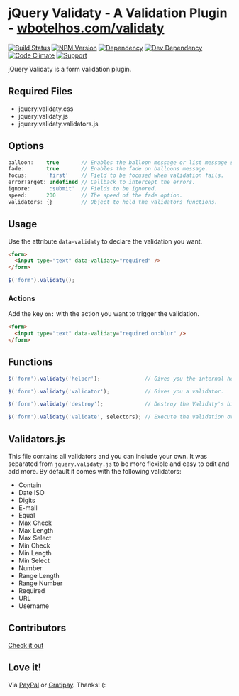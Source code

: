 # jQuery Validaty - A Validation Plugin - [wbotelhos.com/validaty](http://wbotelhos.com/validaty)

[![Build Status](https://img.shields.io/travis/wbotelhos/validaty/master.svg)](https://travis-ci.org/wbotelhos/validaty)
[![NPM Version](https://badge.fury.io/js/validaty.svg)](https://badge.fury.io/js/validaty)
[![Dependency](https://david-dm.org/wbotelhos/validaty.svg)](https://david-dm.org/wbotelhos/validaty)
[![Dev Dependency](https://david-dm.org/wbotelhos/validaty/dev-status.svg)](https://david-dm.org/wbotelhos/validaty#info=devDependencies)
[![Code Climate](https://codeclimate.com/github/wbotelhos/validaty.png)](https://codeclimate.com/github/wbotelhos/validaty)
[![Support](http://img.shields.io/gittip/wbotelhos.svg)](https://gratipay.com/~wbotelhos)

jQuery Validaty is a form validation plugin.

## Required Files

+ jquery.validaty.css
+ jquery.validaty.js
+ jquery.validaty.validators.js

## Options

```js
balloon:    true       // Enables the balloon message or list message style.
fade:       true       // Enables the fade on balloons message.
focus:      'first'    // Field to be focused when validation fails.
errorTarget: undefined // Callback to intercept the errors.
ignore:     ':submit'  // Fields to be ignored.
speed:      200        // The speed of the fade option.
validators: {}         // Object to hold the validators functions.
```

## Usage

Use the attribute `data-validaty` to declare the validation you want.

```html
<form>
  <input type="text" data-validaty="required" />
</form>
```

```js
$('form').validaty();
```

### Actions

Add the key `on:` with the action you want to trigger the validation.

```html
<form>
  <input type="text" data-validaty="required on:blur" />
</form>
```

## Functions

```js
$('form').validaty('helper');              // Gives you the internal helpers.

$('form').validaty('validator');           // Gives you a validator.

$('form').validaty('destroy');             // Destroy the Validaty's bind.

$('form').validaty('validate', selectors); // Execute the validation over the form or the given selectors.
```

## Validators.js

This file contains all validators and you can include your own.
It was separated from `jquery.validaty.js` to be more flexible and easy to edit and add more.
By default it comes with the following validators:

+ Contain
+ Date ISO
+ Digits
+ E-mail
+ Equal
+ Max Check
+ Max Length
+ Max Select
+ Min Check
+ Min Length
+ Min Select
+ Number
+ Range Length
+ Range Number
+ Required
+ URL
+ Username

## Contributors

[Check it out](http://github.com/wbotelhos/validaty/graphs/contributors)

## Love it!

Via [PayPal](https://www.paypal.com/cgi-bin/webscr?cmd=_donations&business=X8HEP2878NDEG&item_name=validaty) or [Gratipay](https://gratipay.com/validaty). Thanks! (:
